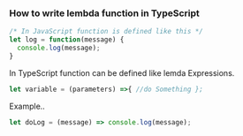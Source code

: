 ### How to write lembda function in TypeScript

```typescript
/* In JavaScript function is defined like this */ 
let log = function(message) {
  console.log(message);
}
```


In TypeScript function can be defined like lemda Expressions.
```typescript
let variable = (parameters) =>{ //do Something };
````
Example.. 

```typescript
let doLog = (message) => console.log(message);    

```
